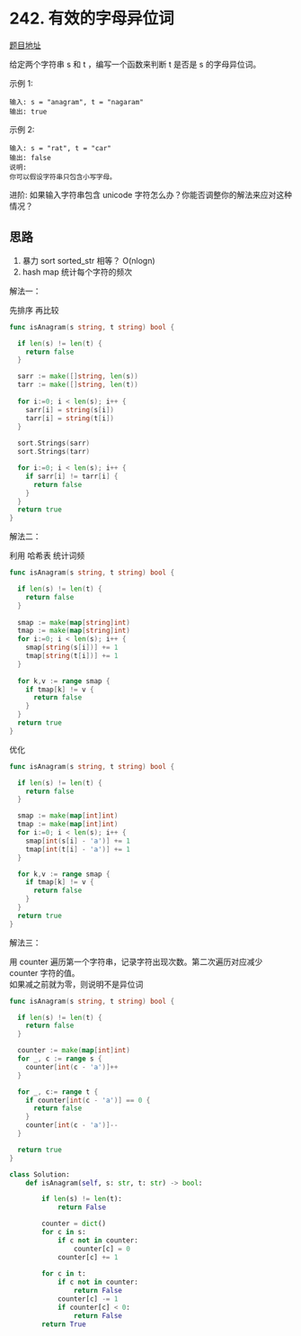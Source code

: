 # 242. 有效的字母异位词

[题目地址](https://leetcode-cn.com/problems/valid-anagram/)

给定两个字符串 s 和 t ，编写一个函数来判断 t 是否是 s 的字母异位词。

示例 1:

```
输入: s = "anagram", t = "nagaram"
输出: true
```


示例 2:

```
输入: s = "rat", t = "car"
输出: false
说明:
你可以假设字符串只包含小写字母。
```

进阶:
如果输入字符串包含 unicode 字符怎么办？你能否调整你的解法来应对这种情况？


## 思路

1. 暴力 sort sorted_str 相等？ O(nlogn)
2. hash map 统计每个字符的频次

解法一：

先排序 再比较

```go
func isAnagram(s string, t string) bool {

  if len(s) != len(t) {
    return false
  }

  sarr := make([]string, len(s))
  tarr := make([]string, len(t))
  
  for i:=0; i < len(s); i++ {
    sarr[i] = string(s[i])
    tarr[i] = string(t[i])
  }
  
  sort.Strings(sarr)
  sort.Strings(tarr)

  for i:=0; i < len(s); i++ {
    if sarr[i] != tarr[i] {
      return false
    }
  }
  return true
}
```

解法二：

利用 哈希表 统计词频

```go
func isAnagram(s string, t string) bool {

  if len(s) != len(t) {
    return false
  }
  
  smap := make(map[string]int)
  tmap := make(map[string]int)
  for i:=0; i < len(s); i++ {
    smap[string(s[i])] += 1 
    tmap[string(t[i])] += 1 
  }
 
  for k,v := range smap {
    if tmap[k] != v {
      return false
    }
  }
  return true
}
```

优化

```go
func isAnagram(s string, t string) bool {

  if len(s) != len(t) {
    return false
  }

  smap := make(map[int]int)
  tmap := make(map[int]int)
  for i:=0; i < len(s); i++ {
    smap[int(s[i] - 'a')] += 1 
    tmap[int(t[i] - 'a')] += 1 
  }

  for k,v := range smap {
    if tmap[k] != v {
      return false
    }
  }
  return true
}
```


解法三：

用 counter 遍历第一个字符串，记录字符出现次数。第二次遍历对应减少 counter 字符的值。  
如果减之前就为零，则说明不是异位词

```go
func isAnagram(s string, t string) bool {

  if len(s) != len(t) {
    return false
  }

  counter := make(map[int]int)
  for _, c := range s {
    counter[int(c - 'a')]++
  }

  for _, c:= range t {
    if counter[int(c - 'a')] == 0 {
      return false
    }
    counter[int(c - 'a')]--
  }

  return true
}
```

```python
class Solution:
    def isAnagram(self, s: str, t: str) -> bool:

        if len(s) != len(t):
            return False

        counter = dict()
        for c in s:
            if c not in counter: 
                counter[c] = 0
            counter[c] += 1
        
        for c in t:
            if c not in counter:
                return False
            counter[c] -= 1
            if counter[c] < 0:
                return False
        return True
          
```

